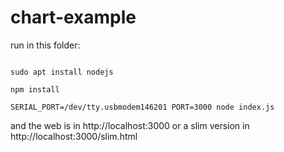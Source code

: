 # chart-example

run in this folder:

```

sudo apt install nodejs

npm install

SERIAL_PORT=/dev/tty.usbmodem146201 PORT=3000 node index.js

```

and the web is in http://localhost:3000 or a slim version in http://localhost:3000/slim.html
